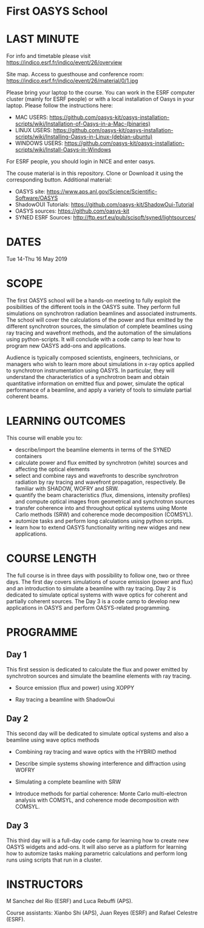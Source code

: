 # First OASYS School

LAST MINUTE
===========

For info and timetable please visit https://indico.esrf.fr/indico/event/26/overview

Site map. Access to guesthouse and conference room: https://indico.esrf.fr/indico/event/26/material/0/1.jpg

Please bring your laptop to the course. You can work in the ESRF computer cluster (mainly for ESRF people) or with a local installation of Oasys in your laptop. Please follow the instructions here: 

- MAC USERS: https://github.com/oasys-kit/oasys-installation-scripts/wiki/Installation-of-Oasys-in-a-Mac-(binaries)
- LINUX USERS: https://github.com/oasys-kit/oasys-installation-scripts/wiki/Installing-Oasys-in-Linux-(debian-ubuntu)
- WINDOWS USERS: https://github.com/oasys-kit/oasys-installation-scripts/wiki/Install-Oasys-in-Windows

For ESRF people, you should login in NICE and enter oasys.

The couse material is in this repository. Clone or Download it using the corresponding button. Additional material:

- OASYS site: https://www.aps.anl.gov/Science/Scientific-Software/OASYS
- ShadowOUI Tutorials: https://github.com/oasys-kit/ShadowOui-Tutorial
- OASYS sources: https://github.com/oasys-kit
- SYNED ESRF Sources: http://ftp.esrf.eu/pub/scisoft/syned/lightsources/


DATES
=====

Tue 14-Thu 16 May 2019


SCOPE
=====
The first OASYS school will be a hands-on meeting to fully exploit the posibilities of the different tools in the OASYS suite. They perform full simulations on synchrotron radiation beamlines and associated instruments. The school will cover the calculations of the power and flux emitted by the different synchrotron sources, the simulation of complete beamlines using ray tracing and wavefront methods, and the automation of the simulations using python-scripts. It will conclude with a code camp to lear how to program new OASYS add-ons and applications. 

Audience is typically composed scientists, engineers, technicians, or managers who wish to learn more about simulations in x-ray optics applied to synchrotron instrumentation using OASYS. In particular, they will understand the characteristics of a synchrotron beam and obtain quantitative information on emitted flux and power, simulate the optical performance of a beamline, and apply a variety of tools to simulate partial coherent beams. 

LEARNING OUTCOMES
=================

This course will enable you to:

- describe/import the beamline elements in terms of the SYNED containers
- calculate power and flux emitted by synchrotron (white) sources and affecting the optical elements
- select and combine rays and wavefronts to describe synchrotron radiation by ray tracing and wavefront propagation, respectively. Be familiar with SHADOW, WOFRY and SRW.
- quantify the beam characteristics (flux, dimensions, intensity profiles) and compute optical images from geometrical and synchrotron sources
- transfer coherence into and throughout optical systems using Monte Carlo methods (SRW) and coherence mode decomposition (COMSYL). 
- automize tasks and perform long calculations using python scripts. 
- learn how to extend OASYS functionality writing new widges and new applications. 


COURSE LENGTH
=============

The full course is in three days with possibility to follow one, two or three days. The first day covers simulations of source emission (power and flux) and an introduction to simulate a beamline with ray tracing. Day 2 is dedicated to simulate optical systems with wave optics for coherent and partially coherent sources. The Day 3 is a code camp to develop new applications in OASYS and perform OASYS-related programming. 


PROGRAMME
=========

Day 1
-----

This first session is dedicated to calculate the flux and power emitted by synchrotron sources and simulate the beamline elements with ray tracing. 

- Source emission (flux and power)  using XOPPY

- Ray tracing a beamline with ShadowOui

Day 2
-----

This second day will be dedicated to simulate optical systems and also a beamline using wave optics methods

- Combining ray tracing and wave optics with the HYBRID method

- Describe simple systems showing interference and diffraction using WOFRY

- Simulating a complete beamline with SRW

- Introduce methods for partial coherence: Monte Carlo multi-electron analysis with COMSYL, and coherence mode decomposition with COMSYL. 

Day 3
-----

This third day will is a full-day code camp for learning how to create new OASYS widgets and add-ons. It will also serve as a platform for learning how to automize tasks making parametric calculations and perform long runs using scripts that run in a cluster.  


INSTRUCTORS
===========

M Sanchez del Rio (ESRF) and Luca Rebuffi (APS).


Course assistants: Xianbo Shi (APS), Juan Reyes (ESRF) and Rafael Celestre (ESRF). 


